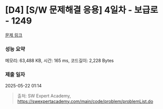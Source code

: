 # [D4] [S/W 문제해결 응용] 4일차 - 보급로 - 1249 

[문제 링크](https://swexpertacademy.com/main/code/problem/problemDetail.do?contestProbId=AV15QRX6APsCFAYD) 

### 성능 요약

메모리: 63,488 KB, 시간: 165 ms, 코드길이: 2,228 Bytes

### 제출 일자

2025-05-22 01:14



> 출처: SW Expert Academy, https://swexpertacademy.com/main/code/problem/problemList.do